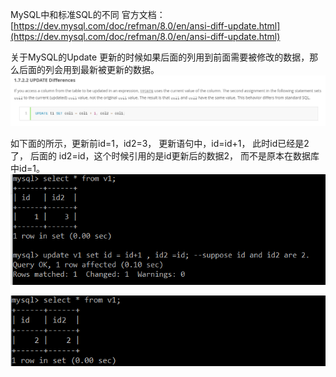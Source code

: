 MySQL中和标准SQL的不同
官方文档：[https://dev.mysql.com/doc/refman/8.0/en/ansi-diff-update.html](https://dev.mysql.com/doc/refman/8.0/en/ansi-diff-update.html)

关于MySQL的Update
更新的时候如果后面的列用到前面需要被修改的数据，那么后面的列会用到最新被更新的数据。
![](_assets/MySQL和标准SQL的Update区别/image-MySQL和标准SQL的Update区别-20221016-162742247.png)

如下面的所示，更新前id=1，id2=3， 更新语句中，id=id+1， 此时id已经是2了， 后面的 id2=id，这个时候引用的是id更新后的数据2， 而不是原本在数据库中id=1。
![](_assets/MySQL和标准SQL的Update区别/image-MySQL和标准SQL的Update区别-20221016-162748811.png)

![](_assets/MySQL和标准SQL的Update区别/image-MySQL和标准SQL的Update区别-20221016-162751935.png)

